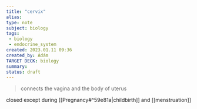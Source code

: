 ```yaml
---
title: "cervix"
alias: 
type: note
subject: biology
tags:
 - biology
 - endocrine_system
created: 2023.01.11 09:36
created_by: Ádám
TARGET DECK: biology
summary: 
status: draft 
---
```

>connects the vagina and the body of uterus

closed except during [[Pregnancy#^59e81a|childbirth]] and [[menstruation]]